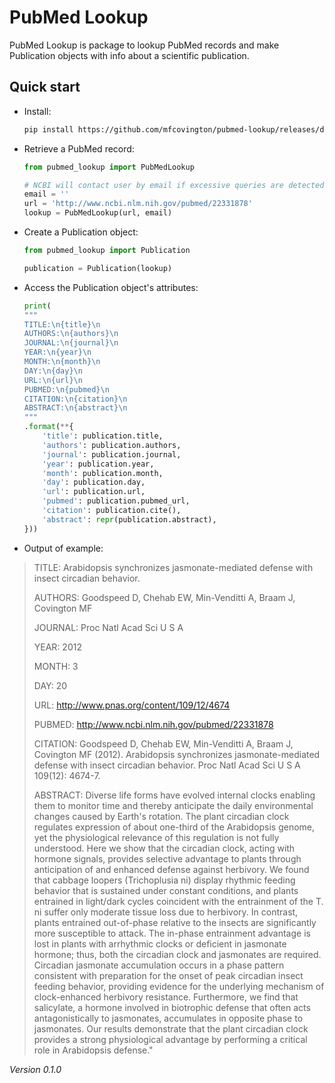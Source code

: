 # PubMed Lookup

PubMed Lookup is package to lookup PubMed records and make Publication objects with info about a scientific publication.

<!-- Detailed documentation is in the "docs" directory. -->

## Quick start

- Install:

    ```sh
    pip install https://github.com/mfcovington/pubmed-lookup/releases/download/0.1.0/pubmed-lookup-0.1.0.tar.gz
    ```

- Retrieve a PubMed record:

    ```python
    from pubmed_lookup import PubMedLookup

    # NCBI will contact user by email if excessive queries are detected
    email = ''
    url = 'http://www.ncbi.nlm.nih.gov/pubmed/22331878'
    lookup = PubMedLookup(url, email)
    ```

- Create a Publication object:

    ```python
    from pubmed_lookup import Publication
    
    publication = Publication(lookup)
    ```

- Access the Publication object's attributes:

    ```python
    print(
    """
    TITLE:\n{title}\n
    AUTHORS:\n{authors}\n
    JOURNAL:\n{journal}\n
    YEAR:\n{year}\n
    MONTH:\n{month}\n
    DAY:\n{day}\n
    URL:\n{url}\n
    PUBMED:\n{pubmed}\n
    CITATION:\n{citation}\n
    ABSTRACT:\n{abstract}\n
    """
    .format(**{
        'title': publication.title,
        'authors': publication.authors,
        'journal': publication.journal,
        'year': publication.year,
        'month': publication.month,
        'day': publication.day,
        'url': publication.url,
        'pubmed': publication.pubmed_url,
        'citation': publication.cite(),
        'abstract': repr(publication.abstract),
    }))
    ```

- Output of example:

> TITLE:
> Arabidopsis synchronizes jasmonate-mediated defense with insect circadian behavior.
> 
> AUTHORS:
> Goodspeed D, Chehab EW, Min-Venditti A, Braam J, Covington MF
> 
> JOURNAL:
> Proc Natl Acad Sci U S A
> 
> YEAR:
> 2012
> 
> MONTH:
> 3
> 
> DAY:
> 20
> 
> URL:
> http://www.pnas.org/content/109/12/4674
> 
> PUBMED:
> http://www.ncbi.nlm.nih.gov/pubmed/22331878
> 
> CITATION:
> Goodspeed D, Chehab EW, Min-Venditti A, Braam J, Covington MF (2012). Arabidopsis synchronizes jasmonate-mediated defense with insect circadian behavior. Proc Natl Acad Sci U S A 109(12): 4674-7.
> 
> ABSTRACT:
> Diverse life forms have evolved internal clocks enabling them to monitor time and thereby anticipate the daily environmental changes caused by Earth's rotation. The plant circadian clock regulates expression of about one-third of the Arabidopsis genome, yet the physiological relevance of this regulation is not fully understood. Here we show that the circadian clock, acting with hormone signals, provides selective advantage to plants through anticipation of and enhanced defense against herbivory. We found that cabbage loopers (Trichoplusia ni) display rhythmic feeding behavior that is sustained under constant conditions, and plants entrained in light/dark cycles coincident with the entrainment of the T. ni suffer only moderate tissue loss due to herbivory. In contrast, plants entrained out-of-phase relative to the insects are significantly more susceptible to attack. The in-phase entrainment advantage is lost in plants with arrhythmic clocks or deficient in jasmonate hormone; thus, both the circadian clock and jasmonates are required. Circadian jasmonate accumulation occurs in a phase pattern consistent with preparation for the onset of peak circadian insect feeding behavior, providing evidence for the underlying mechanism of clock-enhanced herbivory resistance. Furthermore, we find that salicylate, a hormone involved in biotrophic defense that often acts antagonistically to jasmonates, accumulates in opposite phase to jasmonates. Our results demonstrate that the plant circadian clock provides a strong physiological advantage by performing a critical role in Arabidopsis defense."

*Version 0.1.0*
